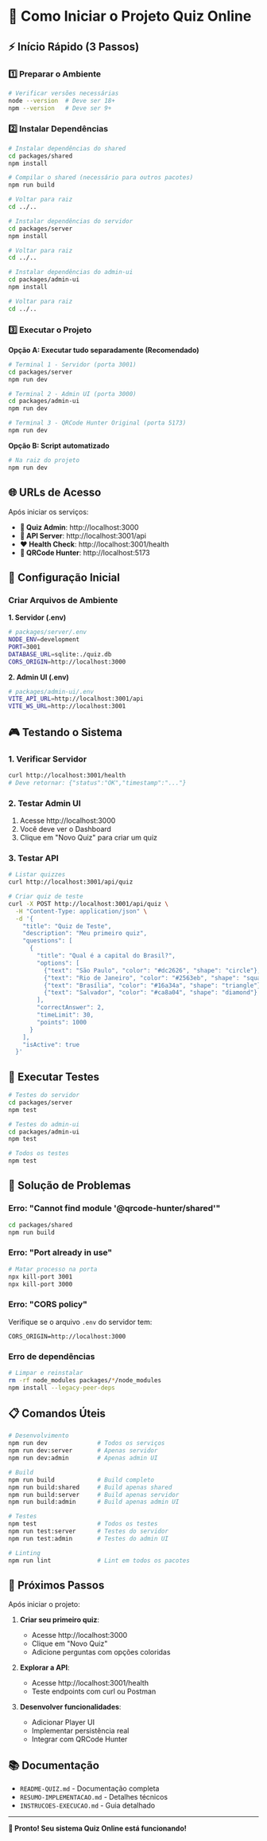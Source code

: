 # 🚀 Como Iniciar o Projeto Quiz Online

## ⚡ Início Rápido (3 Passos)

### 1️⃣ **Preparar o Ambiente**
```bash
# Verificar versões necessárias
node --version  # Deve ser 18+
npm --version   # Deve ser 9+
```

### 2️⃣ **Instalar Dependências**
```bash
# Instalar dependências do shared
cd packages/shared
npm install

# Compilar o shared (necessário para outros pacotes)
npm run build

# Voltar para raiz
cd ../..

# Instalar dependências do servidor
cd packages/server
npm install

# Voltar para raiz
cd ../..

# Instalar dependências do admin-ui
cd packages/admin-ui
npm install

# Voltar para raiz
cd ../..
```

### 3️⃣ **Executar o Projeto**

**Opção A: Executar tudo separadamente (Recomendado)**
```bash
# Terminal 1 - Servidor (porta 3001)
cd packages/server
npm run dev

# Terminal 2 - Admin UI (porta 3000)
cd packages/admin-ui
npm run dev

# Terminal 3 - QRCode Hunter Original (porta 5173)
npm run dev
```

**Opção B: Script automatizado**
```bash
# Na raiz do projeto
npm run dev
```

## 🌐 **URLs de Acesso**

Após iniciar os serviços:

- **🎯 Quiz Admin**: http://localhost:3000
- **📡 API Server**: http://localhost:3001/api
- **❤️ Health Check**: http://localhost:3001/health
- **📱 QRCode Hunter**: http://localhost:5173

## 🔧 **Configuração Inicial**

### Criar Arquivos de Ambiente

**1. Servidor (.env)**
```bash
# packages/server/.env
NODE_ENV=development
PORT=3001
DATABASE_URL=sqlite:./quiz.db
CORS_ORIGIN=http://localhost:3000
```

**2. Admin UI (.env)**
```bash
# packages/admin-ui/.env
VITE_API_URL=http://localhost:3001/api
VITE_WS_URL=http://localhost:3001
```

## 🎮 **Testando o Sistema**

### 1. Verificar Servidor
```bash
curl http://localhost:3001/health
# Deve retornar: {"status":"OK","timestamp":"..."}
```

### 2. Testar Admin UI
1. Acesse http://localhost:3000
2. Você deve ver o Dashboard
3. Clique em "Novo Quiz" para criar um quiz

### 3. Testar API
```bash
# Listar quizzes
curl http://localhost:3001/api/quiz

# Criar quiz de teste
curl -X POST http://localhost:3001/api/quiz \
  -H "Content-Type: application/json" \
  -d '{
    "title": "Quiz de Teste",
    "description": "Meu primeiro quiz",
    "questions": [
      {
        "title": "Qual é a capital do Brasil?",
        "options": [
          {"text": "São Paulo", "color": "#dc2626", "shape": "circle"},
          {"text": "Rio de Janeiro", "color": "#2563eb", "shape": "square"},
          {"text": "Brasília", "color": "#16a34a", "shape": "triangle"},
          {"text": "Salvador", "color": "#ca8a04", "shape": "diamond"}
        ],
        "correctAnswer": 2,
        "timeLimit": 30,
        "points": 1000
      }
    ],
    "isActive": true
  }'
```

## 🧪 **Executar Testes**

```bash
# Testes do servidor
cd packages/server
npm test

# Testes do admin-ui
cd packages/admin-ui
npm test

# Todos os testes
npm test
```

## 🐛 **Solução de Problemas**

### Erro: "Cannot find module '@qrcode-hunter/shared'"
```bash
cd packages/shared
npm run build
```

### Erro: "Port already in use"
```bash
# Matar processo na porta
npx kill-port 3001
npx kill-port 3000
```

### Erro: "CORS policy"
Verifique se o arquivo `.env` do servidor tem:
```
CORS_ORIGIN=http://localhost:3000
```

### Erro de dependências
```bash
# Limpar e reinstalar
rm -rf node_modules packages/*/node_modules
npm install --legacy-peer-deps
```

## 📋 **Comandos Úteis**

```bash
# Desenvolvimento
npm run dev              # Todos os serviços
npm run dev:server       # Apenas servidor
npm run dev:admin        # Apenas admin UI

# Build
npm run build            # Build completo
npm run build:shared     # Build apenas shared
npm run build:server     # Build apenas servidor
npm run build:admin      # Build apenas admin UI

# Testes
npm test                 # Todos os testes
npm run test:server      # Testes do servidor
npm run test:admin       # Testes do admin UI

# Linting
npm run lint             # Lint em todos os pacotes
```

## 🎯 **Próximos Passos**

Após iniciar o projeto:

1. **Criar seu primeiro quiz**:
   - Acesse http://localhost:3000
   - Clique em "Novo Quiz"
   - Adicione perguntas com opções coloridas

2. **Explorar a API**:
   - Acesse http://localhost:3001/health
   - Teste endpoints com curl ou Postman

3. **Desenvolver funcionalidades**:
   - Adicionar Player UI
   - Implementar persistência real
   - Integrar com QRCode Hunter

## 📚 **Documentação**

- `README-QUIZ.md` - Documentação completa
- `RESUMO-IMPLEMENTACAO.md` - Detalhes técnicos
- `INSTRUCOES-EXECUCAO.md` - Guia detalhado

---

**🎉 Pronto! Seu sistema Quiz Online está funcionando!**